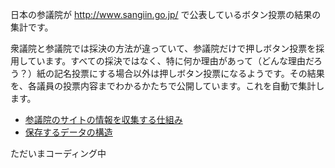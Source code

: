 日本の参議院が http://www.sangiin.go.jp/ で公表しているボタン投票の結果の集計です。

衆議院と参議院では採決の方法が違っていて、参議院だけで押しボタン投票を採用しています。すべての採決ではなく、特に何か理由があって（どんな理由だろう？）紙の記名投票にする場合以外は押しボタン投票になるようです。その結果を、各議員の投票内容までわかるかたちで公開しています。これを自動で集計します。

  * [参議院のサイトの情報を収集する仕組み](SpecCrawling.md)
  * [保存するデータの構造](SpecStorage.md)

ただいまコーディング中